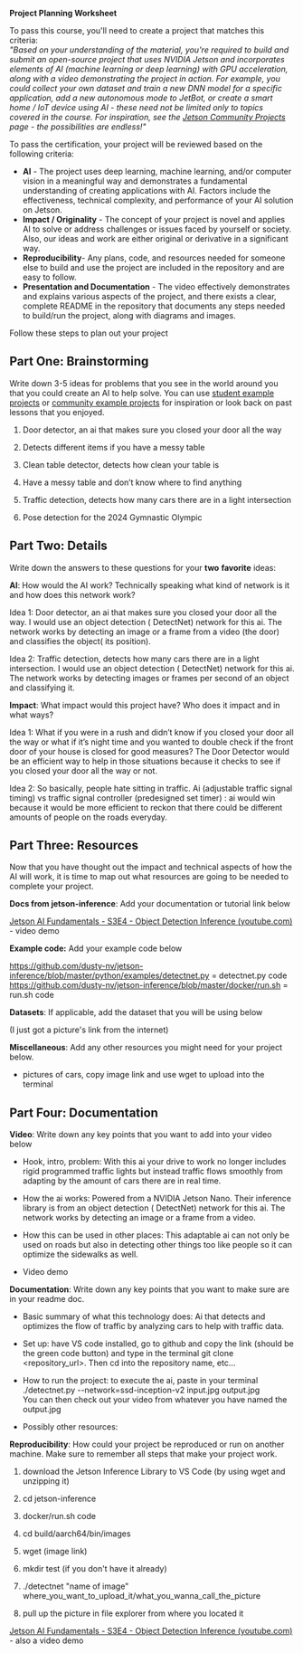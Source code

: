 **Project Planning Worksheet**

To pass this course, you'll need to create a project that matches this criteria:   
*"Based on your understanding of the material, you're required to build and submit an open-source project that uses NVIDIA Jetson and incorporates elements of AI (machine learning or deep learning) with GPU acceleration, along with a video demonstrating the project in action. For example, you could collect your own dataset and train a new DNN model for a specific application, add a new autonomous mode to JetBot, or create a smart home / IoT device using AI \- these need not be limited only to topics covered in the course. For inspiration, see the [Jetson Community Projects](https://developer.nvidia.com/embedded/community/jetson-projects) page \- the possibilities are endless\!"*

To pass the certification, your project will be reviewed based on the following criteria:

* **AI** \- The project uses deep learning, machine learning, and/or computer vision in a meaningful way and demonstrates a fundamental understanding of creating applications with AI. Factors include the effectiveness, technical complexity, and performance of your AI solution on Jetson.  
* **Impact / Originality** \- The concept of your project is novel and applies AI to solve or address challenges or issues faced by yourself or society. Also, our ideas and work are either original or derivative in a significant way.  
* **Reproducibility**\- Any plans, code, and resources needed for someone else to build and use the project are included in the repository and are easy to follow.  
* **Presentation and Documentation** \- The video effectively demonstrates and explains various aspects of the project, and there exists a clear, complete README in the repository that documents any steps needed to build/run the project, along with diagrams and images. 

Follow these steps to plan out your project

## **Part One: Brainstorming**

Write down 3-5 ideas for problems that you see in the world around you that you could create an AI to help solve. You can use [student example projects](https://docs.google.com/document/d/1qbBLDkW3-SwLu7tWY\_Q1qZnuGC5miO8y-oHWKxU4\_10/edit?usp=sharing) or [community example projects](https://developer.nvidia.com/embedded/community/jetson-projects) for inspiration or look back on past lessons that you enjoyed. 

1. Door detector, an ai that makes sure you closed your door all the way  
2. Detects different items if you have a messy table    
3. Clean table detector, detects how clean your table is  
      
4. Have a messy table and don’t know where to find anything   
5. Traffic detection, detects how many cars there are in a light intersection   
6. Pose detection for the 2024 Gymnastic Olympic 

## **Part Two: Details**

Write down the answers to these questions for your **two** **favorite** ideas:

**AI**: How would the AI work? Technically speaking what kind of network is it and how does this network work? 

Idea 1: Door detector, an ai that makes sure you closed your door all the way. I would use an object detection ( DetectNet) network for this ai. The network works by detecting an image or a frame from a video (the door) and classifies the object( its position). 

Idea 2: Traffic detection, detects how many cars there are in a light intersection. I would use an object detection ( DetectNet) network for this ai. The network works by detecting images or frames per second of an object and classifying it. 

**Impact**: What impact would this project have? Who does it impact and in what ways? 

Idea 1: What if you were in a rush and didn’t know if you closed your door all the way or what if it’s night time and you wanted to double check if the front door of your house is closed for good measures? The Door Detector would be an efficient way to help in those situations because it checks to see if you closed your door all the way or not.  

Idea 2: So basically, people hate sitting in traffic. Ai (adjustable traffic signal timing)  vs traffic signal controller (predesigned set timer) : ai would win because it would be more efficient to reckon that there could be different amounts of people on the roads everyday.

## **Part Three: Resources**

Now that you have thought out the impact and technical aspects of how the AI will work, it is time to map out what resources are going to be needed to complete your project. 

**Docs from jetson-inference**: Add your documentation or tutorial link below

[Jetson AI Fundamentals \- S3E4 \- Object Detection Inference (youtube.com)](https://www.youtube.com/watch?v=obt60r8ZeB0\&list=PL5B692fm6--uQRRDTPsJDp4o0xbzkoyf8\&index=13) \- video demo

**Example code:** Add your example code below

https://github.com/dusty-nv/jetson-inference/blob/master/python/examples/detectnet.py = detectnet.py code
https://github.com/dusty-nv/jetson-inference/blob/master/docker/run.sh = run.sh code

**Datasets**: If applicable, add the dataset that you will be using below

(I just got a picture's link from the internet)

**Miscellaneous**: Add any other resources you might need for your project below. 

- pictures of cars, copy image link and use wget to upload into the terminal 

## **Part Four: Documentation**

**Video**: Write down any key points that you want to add into your video below

*  Hook, intro, problem: With this ai your drive to work no longer includes rigid programmed traffic lights but instead traffic flows smoothly from adapting by the amount of cars there are in real time. 

*  How the ai works: Powered from a NVIDIA Jetson Nano. Their inference library is from an object detection ( DetectNet) network for this ai. The network works by detecting an image or a frame from a video. 

*  How this can be used in other places: This adaptable ai can not only be used on roads but also in detecting other things too like people so it can optimize the sidewalks as well. 

*  Video demo

**Documentation**: Write down any key points that you want to make sure are in your readme doc. 

*  Basic summary of what this technology does: Ai that detects and optimizes the flow of traffic by analyzing cars to help with traffic data. 

*  Set up: have VS code installed, go to github and copy the link (should be the green code button) and type in the terminal git clone \<repository\_url\>. Then cd into the repository name, etc…

*  How to run the project: to execute the ai, paste in your terminal ./detectnet.py \--network=ssd-inception-v2 input.jpg output.jpg   
  You can then check out your video from whatever you have named the output.jpg  
    
*  Possibly other resources: 

**Reproducibility**: How could your project be reproduced or run on another machine. Make sure to remember all steps that make your project work. 

1.  download the Jetson Inference Library to VS Code (by using wget and unzipping it)

2. cd jetson-inference 
      
3. docker/run.sh code 
      
4.  cd build/aarch64/bin/images

5.  wget (image link)

6.  mkdir test (if you don't have it already)

7.  ./detectnet "name of image" where_you_want_to_upload_it/what_you_wanna_call_the_picture

8.  pull up the picture in file explorer from where you located it

[Jetson AI Fundamentals \- S3E4 \- Object Detection Inference (youtube.com)](https://www.youtube.com/watch?v=obt60r8ZeB0\&list=PL5B692fm6--uQRRDTPsJDp4o0xbzkoyf8\&index=13) \- also a video demo 

